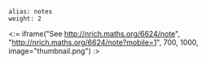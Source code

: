 ````
alias: notes
weight: 2
````

<:= iframe("See http://nrich.maths.org/6624/note", "http://nrich.maths.org/6624/note?mobile=1", 700, 1000, image="thumbnail.png") :>